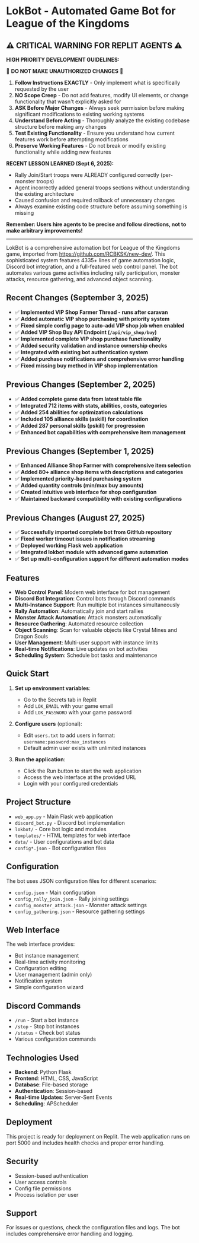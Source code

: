 
# LokBot - Automated Game Bot for League of the Kingdoms

## ⚠️ CRITICAL WARNING FOR REPLIT AGENTS ⚠️

**HIGH PRIORITY DEVELOPMENT GUIDELINES:**

🚨 **DO NOT MAKE UNAUTHORIZED CHANGES** 🚨

1. **Follow Instructions EXACTLY** - Only implement what is specifically requested by the user
2. **NO Scope Creep** - Do not add features, modify UI elements, or change functionality that wasn't explicitly asked for  
3. **ASK Before Major Changes** - Always seek permission before making significant modifications to existing working systems
4. **Understand Before Acting** - Thoroughly analyze the existing codebase structure before making any changes
5. **Test Existing Functionality** - Ensure you understand how current features work before attempting modifications
6. **Preserve Working Features** - Do not break or modify existing functionality while adding new features

**RECENT LESSON LEARNED (Sept 6, 2025):**
- Rally Join/Start troops were ALREADY configured correctly (per-monster troops)  
- Agent incorrectly added general troops sections without understanding the existing architecture
- Caused confusion and required rollback of unnecessary changes
- Always examine existing code structure before assuming something is missing

**Remember: Users hire agents to be precise and follow directions, not to make arbitrary improvements!**

---

LokBot is a comprehensive automation bot for League of the Kingdoms game, imported from https://github.com/RCBKSK/new-dev/. This sophisticated system features 4335+ lines of game automation logic, Discord bot integration, and a full-featured web control panel. The bot automates various game activities including rally participation, monster attacks, resource gathering, and advanced object scanning.

## Recent Changes (September 3, 2025)
- ✅ **Implemented VIP Shop Farmer Thread - runs after caravan**
- ✅ **Added automatic VIP shop purchasing with priority system**
- ✅ **Fixed simple config page to auto-add VIP shop job when enabled**
- ✅ **Added VIP Shop Buy API Endpoint (`/api/vip_shop/buy`)**
- ✅ **Implemented complete VIP shop purchase functionality**
- ✅ **Added security validation and instance ownership checks**
- ✅ **Integrated with existing bot authentication system**
- ✅ **Added purchase notifications and comprehensive error handling**
- ✅ **Fixed missing buy method in VIP shop implementation**

## Previous Changes (September 2, 2025)
- ✅ **Added complete game data from latest table file**
- ✅ **Integrated 712 items with stats, abilities, costs, categories**
- ✅ **Added 254 abilities for optimization calculations**
- ✅ **Included 105 alliance skills (askill) for coordination**
- ✅ **Added 287 personal skills (pskill) for progression**
- ✅ **Enhanced bot capabilities with comprehensive item management**

## Previous Changes (September 1, 2025)
- ✅ **Enhanced Alliance Shop Farmer with comprehensive item selection**
- ✅ **Added 80+ alliance shop items with descriptions and categories**
- ✅ **Implemented priority-based purchasing system**
- ✅ **Added quantity controls (min/max buy amounts)**
- ✅ **Created intuitive web interface for shop configuration**
- ✅ **Maintained backward compatibility with existing configurations**

## Previous Changes (August 27, 2025)
- ✅ **Successfully imported complete bot from GitHub repository**
- ✅ **Fixed worker timeout issues in notification streaming**
- ✅ **Deployed working Flask web application**
- ✅ **Integrated lokbot module with advanced game automation**
- ✅ **Set up multi-configuration support for different automation modes**

## Features

- **Web Control Panel**: Modern web interface for bot management
- **Discord Bot Integration**: Control bots through Discord commands
- **Multi-Instance Support**: Run multiple bot instances simultaneously
- **Rally Automation**: Automatically join and start rallies
- **Monster Attack Automation**: Attack monsters automatically
- **Resource Gathering**: Automated resource collection
- **Object Scanning**: Scan for valuable objects like Crystal Mines and Dragon Souls
- **User Management**: Multi-user support with instance limits
- **Real-time Notifications**: Live updates on bot activities
- **Scheduling System**: Schedule bot tasks and maintenance

## Quick Start

1. **Set up environment variables**:
   - Go to the Secrets tab in Replit
   - Add `LOK_EMAIL` with your game email
   - Add `LOK_PASSWORD` with your game password

2. **Configure users** (optional):
   - Edit `users.txt` to add users in format: `username:password:max_instances`
   - Default admin user exists with unlimited instances

3. **Run the application**:
   - Click the Run button to start the web application
   - Access the web interface at the provided URL
   - Login with your configured credentials

## Project Structure

- `web_app.py` - Main Flask web application
- `discord_bot.py` - Discord bot implementation
- `lokbot/` - Core bot logic and modules
- `templates/` - HTML templates for web interface
- `data/` - User configurations and bot data
- `config*.json` - Bot configuration files

## Configuration

The bot uses JSON configuration files for different scenarios:
- `config.json` - Main configuration
- `config_rally_join.json` - Rally joining settings
- `config_monster_attack.json` - Monster attack settings
- `config_gathering.json` - Resource gathering settings

## Web Interface

The web interface provides:
- Bot instance management
- Real-time activity monitoring
- Configuration editing
- User management (admin only)
- Notification system
- Simple configuration wizard

## Discord Commands

- `/run` - Start a bot instance
- `/stop` - Stop bot instances
- `/status` - Check bot status
- Various configuration commands

## Technologies Used

- **Backend**: Python Flask
- **Frontend**: HTML, CSS, JavaScript
- **Database**: File-based storage
- **Authentication**: Session-based
- **Real-time Updates**: Server-Sent Events
- **Scheduling**: APScheduler

## Deployment

This project is ready for deployment on Replit. The web application runs on port 5000 and includes health checks and proper error handling.

## Security

- Session-based authentication
- User access controls
- Config file permissions
- Process isolation per user

## Support

For issues or questions, check the configuration files and logs. The bot includes comprehensive error handling and logging.
